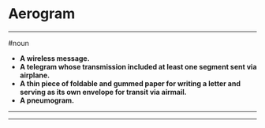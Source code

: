 # Aerogram
---
#noun
- **A wireless message.**
- **A telegram whose transmission included at least one segment sent via airplane.**
- **A thin piece of foldable and gummed paper for writing a letter and serving as its own envelope for transit via airmail.**
- **A pneumogram.**
---
---
